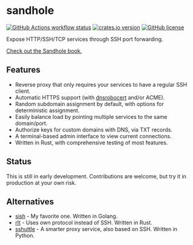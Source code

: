 # sandhole

[![GitHub Actions workflow status](https://img.shields.io/github/actions/workflow/status/EpicEric/sandhole/validate.yml?label=tests)](https://github.com/EpicEric/sandhole/actions/workflows/validate.yml)
[![crates.io version](https://img.shields.io/crates/v/sandhole)](https://crates.io/crates/sandhole)
[![GitHub license](https://img.shields.io/github/license/EpicEric/sandhole)](https://github.com/EpicEric/sandhole/blob/main/LICENSE)

Expose HTTP/SSH/TCP services through SSH port forwarding.

[Check out the Sandhole book.](https://epiceric.github.io/sandhole/)

## Features

- Reverse proxy that only requires your services to have a regular SSH client.
- Automatic HTTPS support (with [dnsrobocert](https://github.com/adferrand/dnsrobocert) and/or ACME).
- Random subdomain assignment by default, with options for deterministic assignment.
- Easily balance load by pointing multiple services to the same domain/port.
- Authorize keys for custom domains with DNS, via TXT records.
- A terminal-based admin interface to view current connections.
- Written in Rust, with comprehensive testing of most features.

## Status

This is still in early development. Contributions are welcome, but try it in production at your own risk.

## Alternatives

- [sish](https://github.com/antoniomika/sish/) - My favorite one. Written in Golang.
- [rlt](https://github.com/kaichaosun/rlt) - Uses own protocol instead of SSH. Written in Rust.
- [sshuttle](https://github.com/sshuttle/sshuttle) - A smarter proxy service, also based on SSH. Written in Python.
